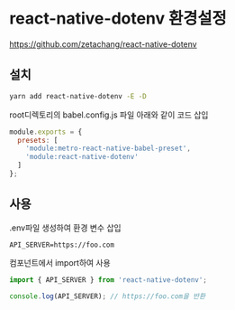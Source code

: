 # react-native-dotenv 환경설정

<https://github.com/zetachang/react-native-dotenv>

## 설치

```sh
yarn add react-native-dotenv -E -D
```

root디렉토리의 babel.config.js 파일 아래와 같이 코드 삽입

```js
module.exports = {
  presets: [
    'module:metro-react-native-babel-preset',
    'module:react-native-dotenv'
  ]
};
```

## 사용

.env파일 생성하여 환경 변수 삽입

```env
API_SERVER=https://foo.com
```

컴포넌트에서 import하여 사용

```js
import { API_SERVER } from 'react-native-dotenv';

console.log(API_SERVER); // https://foo.com을 반환
```
